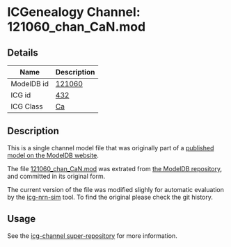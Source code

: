 # ICGenealogy Channel: 121060\_chan\_CaN.mod

## Details

Name | Description
---- | -----------
ModelDB id | [121060](http://senselab.med.yale.edu/ModelDB/ShowModel.cshtml?model=121060)
ICG id | [432](http://icg.neurotheory.ox.ac.uk/channels/3/432)
ICG Class | [Ca](http://icg.neurotheory.ox.ac.uk/channels/3)

## Description

This is a single channel model file that was originally part of a [published model on the ModelDB website](http://senselab.med.yale.edu/mModelDB/ShowModel.cshtml?model=121060).


The file [121060\_chan\_CaN.mod](121060_chan_CaN.mod) was extrated from [the ModelDB repository](http://senselab.med.yale.edu/ModelDB/ShowModel.cshtml?model=121060), and committed in its original form.

The current version of the file was modified slighly for automatic evaluation by the [icg-nrn-sim](https://github.com/icgenealogy/icg-nrn-sim) tool. To find the original please check the git history.


## Usage

See the [icg-channel super-repository](https://github.com/icgenealogy/icg-channels) for more information.